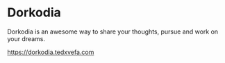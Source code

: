 # Dorkodia
Dorkodia is an awesome way to share your thoughts, pursue and work on your dreams.

https://dorkodia.tedxvefa.com
